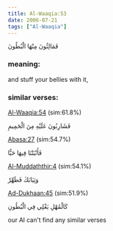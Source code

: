 ```yaml
---
title: Al-Waaqia:53
date: 2006-07-21
tags: ["Al-Waaqia"]
---
```

فَمَالِئُونَ مِنْهَا الْبُطُونَ
### meaning: 
and stuff your bellies with it,
### similar verses: 

[Al-Waaqia:54](/56/54) (sim:61.8%)

فَشَارِبُونَ عَلَيْهِ مِنَ الْحَمِيمِ

[Abasa:27](/80/27) (sim:54.7%)

فَأَنْبَتْنَا فِيهَا حَبًّا

[Al-Muddaththir:4](/74/4) (sim:54.1%)

وَثِيَابَكَ فَطَهِّرْ

[Ad-Dukhaan:45](/44/45) (sim:51.9%)

كَالْمُهْلِ يَغْلِي فِي الْبُطُونِ

our AI can't find any similar verses
